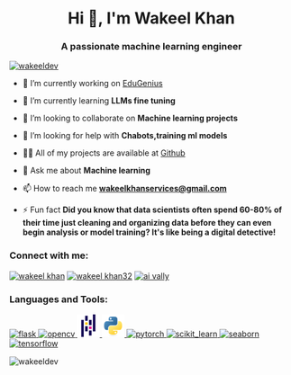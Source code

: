 <h1 align="center">Hi 👋, I'm Wakeel Khan</h1>
<h3 align="center">A passionate machine learning engineer</h3>

<p align="left"> <a href="https://github.com/ryo-ma/github-profile-trophy"><img src="https://github-profile-trophy.vercel.app/?username=wakeeldev" alt="wakeeldev" /></a> </p>

- 🔭 I’m currently working on [EduGenius](https://github.com/WakeelDev/EduGenius)

- 🌱 I’m currently learning **LLMs fine tuning**

- 👯 I’m looking to collaborate on **Machine learning projects**

- 🤝 I’m looking for help with **Chabots,training ml models**

- 👨‍💻 All of my projects are available at [Github](Github)

- 💬 Ask me about **Machine learning**

- 📫 How to reach me **wakeelkhanservices@gmail.com**

- ⚡ Fun fact **Did you know that data scientists often spend 60-80% of their time just cleaning and organizing data before they can even begin analysis or model training? It's like being a digital detective!**

<h3 align="left">Connect with me:</h3>
<p align="left">
<a href="https://linkedin.com/in/wakeel khan" target="blank"><img align="center" src="https://raw.githubusercontent.com/rahuldkjain/github-profile-readme-generator/master/src/images/icons/Social/linked-in-alt.svg" alt="wakeel khan" height="30" width="40" /></a>
<a href="https://kaggle.com/wakeel khan32" target="blank"><img align="center" src="https://raw.githubusercontent.com/rahuldkjain/github-profile-readme-generator/master/src/images/icons/Social/kaggle.svg" alt="wakeel khan32" height="30" width="40" /></a>
<a href="https://www.youtube.com/c/ai vally" target="blank"><img align="center" src="https://raw.githubusercontent.com/rahuldkjain/github-profile-readme-generator/master/src/images/icons/Social/youtube.svg" alt="ai vally" height="30" width="40" /></a>
</p>

<h3 align="left">Languages and Tools:</h3>
<p align="left"> <a href="https://flask.palletsprojects.com/" target="_blank" rel="noreferrer"> <img src="https://www.vectorlogo.zone/logos/pocoo_flask/pocoo_flask-icon.svg" alt="flask" width="40" height="40"/> </a> <a href="https://opencv.org/" target="_blank" rel="noreferrer"> <img src="https://www.vectorlogo.zone/logos/opencv/opencv-icon.svg" alt="opencv" width="40" height="40"/> </a> <a href="https://pandas.pydata.org/" target="_blank" rel="noreferrer"> <img src="https://raw.githubusercontent.com/devicons/devicon/2ae2a900d2f041da66e950e4d48052658d850630/icons/pandas/pandas-original.svg" alt="pandas" width="40" height="40"/> </a> <a href="https://www.python.org" target="_blank" rel="noreferrer"> <img src="https://raw.githubusercontent.com/devicons/devicon/master/icons/python/python-original.svg" alt="python" width="40" height="40"/> </a> <a href="https://pytorch.org/" target="_blank" rel="noreferrer"> <img src="https://www.vectorlogo.zone/logos/pytorch/pytorch-icon.svg" alt="pytorch" width="40" height="40"/> </a> <a href="https://scikit-learn.org/" target="_blank" rel="noreferrer"> <img src="https://upload.wikimedia.org/wikipedia/commons/0/05/Scikit_learn_logo_small.svg" alt="scikit_learn" width="40" height="40"/> </a> <a href="https://seaborn.pydata.org/" target="_blank" rel="noreferrer"> <img src="https://seaborn.pydata.org/_images/logo-mark-lightbg.svg" alt="seaborn" width="40" height="40"/> </a> <a href="https://www.tensorflow.org" target="_blank" rel="noreferrer"> <img src="https://www.vectorlogo.zone/logos/tensorflow/tensorflow-icon.svg" alt="tensorflow" width="40" height="40"/> </a> </p>

<p><img align="center" src="https://github-readme-stats.vercel.app/api/top-langs?username=wakeeldev&show_icons=true&locale=en&layout=compact" alt="wakeeldev" /></p>
